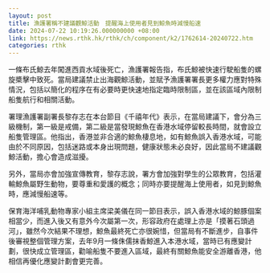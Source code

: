 ```yaml
---
layout: post
title: 漁護署稱不建議觀鯨活動　提醒海上使用者見到鯨魚時減慢船速
date: 2024-07-22 10:19:26.000000000 +08:00
link: https://news.rthk.hk/rthk/ch/component/k2/1762614-20240722.htm
categories: rthk
---
```


一條布氏鯨去年闖進西貢水域後死亡，漁護署報告指，布氏鯨被快速行駛船隻的螺旋槳擊中致死。當局建議禁止出海觀鯨活動，並賦予漁護署署長更多權力應對特殊情況，包括以簡化的程序在有必要時更快速地指定臨時限制區，並在該區域內限制船隻航行和相關活動。

署理漁護署副署長黎存志在本台節目《千禧年代》表示，在當局建議下，會分為三級機制，第一級是戒備，第二級是當發現鯨魚在香港水域停留較長時間，就會設立船隻管理區。他指出，香港並非合適的鯨魚棲息地，如有鯨魚誤入香港水域，可能由於不同原因，包括迷路或本身出現問題，健康狀態未必良好，因此當局不建議觀鯨活動，擔心會造成滋擾。

另外，當局亦會加強宣傳教育，黎存志說，署方會加強對學生的公眾教育，包括灌輸鯨魚屬野生動物，要尊重和愛護的概念；同時亦要提醒海上使用者，如見到鯨魚時，應減慢船速等。

保育海洋哺乳動物專家小組主席梁美儀在同一節目表示，誤入香港水域的鯨豚個案相當少，而進入後又有意外今次屬第一次，形容政府在處理上亦是「摸著石頭過河」，雖然今次結果不理想，鯨魚最終死亡亦很婉惜，但當局有不斷進步，自事件後審視整個管理方案，去年9月一條侏儒抹香鯨進入本港水域，當時已有應變計劃，很快成立管理區，勸喻船隻不要進入區域，最終有關鯨魚能安全游離香港，他相信再優化應變計劃會更完善。
